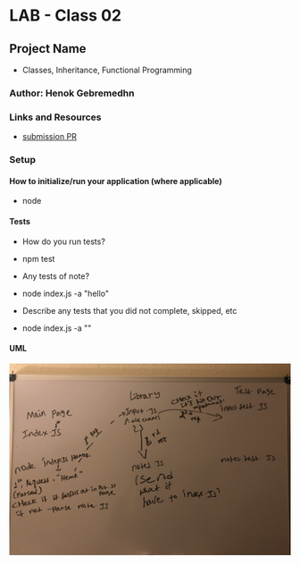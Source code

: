 # LAB - Class 02

## Project Name
* Classes, Inheritance, Functional Programming

### Author: Henok Gebremedhn

### Links and Resources

- [submission PR](https://github.com/henok-401-javascript/notes/pull/1)


### Setup



#### How to initialize/run your application (where applicable)

* node 



#### Tests

- How do you run tests?
* npm test 
- Any tests of note?
* node index.js -a "hello"
- Describe any tests that you did not complete, skipped, etc
* node index.js -a ""

#### UML

![](./assets/image/nodeEcoSystem.jpg)